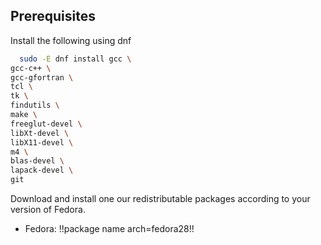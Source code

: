 ## Prerequisites

Install the following using dnf

```bash
  sudo -E dnf install gcc \
gcc-c++ \
gcc-gfortran \
tcl \
tk \
findutils \
make \
freeglut-devel \
libXt-devel \
libX11-devel \
m4 \
blas-devel \
lapack-devel \
git
```

Download and install one our redistributable packages according to your version of Fedora.

- Fedora: !!package name arch=fedora28!!
